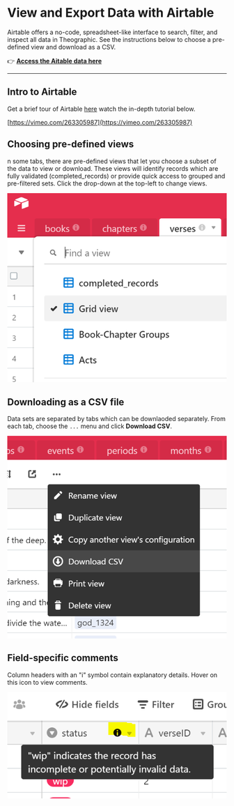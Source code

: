 # View and Export Data with Airtable

Airtable offers a no-code, spreadsheet-like interface to search, filter, and inspect all data in Theographic. See the instructions below to choose a pre-defined view and download as a CSV.

👉 [**Access the Aitable data here**](https://airtable.com/shrlkhIzIUzmx9whR)

---

## Intro to Airtable

Get a brief tour of Airtable [here](https://airtable.com/product) watch the in-depth tutorial below.

[https://vimeo.com/263305987](https://vimeo.com/263305987)

## Choosing pre-defined views

n some tabs, there are pre-defined views that let you choose a subset of the data to view or download. These views will identify records which are fully validated (completed_records) or provide quick access to grouped and pre-filtered sets. Click the drop-down at the top-left to change views.

![](airtable-images/pre-defined-views.png)

## Downloading as a CSV file

Data sets are separated by tabs which can be downlaoded separately. From each tab, choose the `...` menu and click **Download CSV**.

![](airtable-images/download-csv.png)

## Field-specific comments

Column headers with an "i" symbol contain explanatory details. Hover on this icon to view comments.

![](airtable-images/field-specific-comments.png)